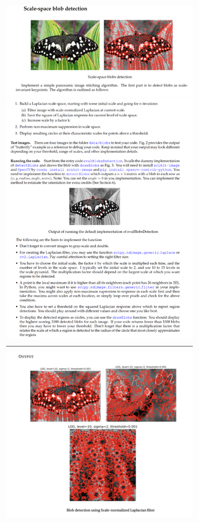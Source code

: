 ![Question 1](https://github.com/ykamoji/blob-detection/blob/main/img_refs/question_1.png?raw=true)
![Question 2](https://github.com/ykamoji/blob-detection/blob/main/img_refs/question_2.png?raw=true)

<hr/>

![Blob Detection 1](https://github.com/ykamoji/blob-detection/blob/main/img_refs/blob_detection_1.png?raw=true)
